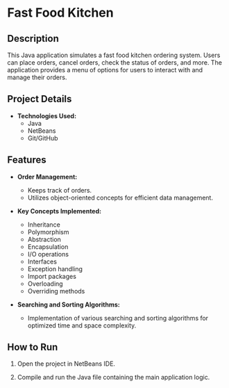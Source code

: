 # Fast Food Kitchen

## Description

This Java application simulates a fast food kitchen ordering system. Users can place orders, cancel orders, check the status of orders, and more. The application provides a menu of options for users to interact with and manage their orders.

## Project Details

- **Technologies Used:**
  - Java
  - NetBeans
  - Git/GitHub

## Features

- **Order Management:**
  - Keeps track of orders.
  - Utilizes object-oriented concepts for efficient data management.

- **Key Concepts Implemented:**
  - Inheritance
  - Polymorphism
  - Abstraction
  - Encapsulation
  - I/O operations
  - Interfaces
  - Exception handling
  - Import packages
  - Overloading
  - Overriding methods

- **Searching and Sorting Algorithms:**
  - Implementation of various searching and sorting algorithms for optimized time and space complexity.

## How to Run

1. Open the project in NetBeans IDE.

2. Compile and run the Java file containing the main application logic.

